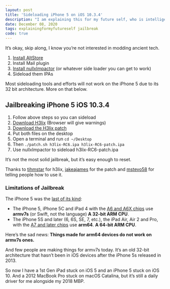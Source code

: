 ```yaml
---
layout: post
title: 'Sideloading iPhone 5 on iOS 10.3.4'
description: "I am explaining this for my future self, who is intelligent and interested, but has forgotten."
date: December 08, 2020
tags: explainingformyfutureself jailbreak
code: true
---
```


It’s okay, skip along, I know you’re not interested in modding ancient tech.

1. [Install AltStore](https://altstore.io/)
2. Install Mail plugin
3. [Install nullxImpactor](https://impactor.nullx.me/) (or whatever side loader you can get to work)
4. Sideload them IPAs

Most sideloading tools and efforts will not work on the iPhone 5 due to its 32 bit architecture. More on that below.

## Jailbreaking iPhone 5 iOS 10.3.4

1. Follow above steps so you can sideload
2. [Download H3lix](https://h3lix.tihmstar.net/) (Browser will give warnings)
3. [Download the H3lix patch](https://gist.github.com/jakeajames/b44d8db345769a7149e97f5e155b3d46)
4. Put both files on the desktop
5. Open a terminal and run `cd ~/Desktop`
6. Then `./patch.sh h3lix-RC6.ipa h3lix-RC6-patch.ipa`
7. Use nullxImpactor to sideload h3lix-RC6-patch.ipa

It’s not the most solid jailbreak, but it’s easy enough to reset.

Thanks to [tihmstar](https://twitter.com/tihmstar/status/1153615443921424386?s=20) for h3lix, [
jakeajames](https://gist.github.com/jakeajames/b44d8db345769a7149e97f5e155b3d46) for the patch and [mstevo58](https://gist.github.com/jakeajames/b44d8db345769a7149e97f5e155b3d46#gistcomment-3178411) for telling people how to use it.

### Limitations of Jailbreak

The iPhone 5 was the [last of its kind](https://docs.elementscompiler.com/Platforms/Cocoa/CpuArchitectures/#:~:text=arm64%20is%20the%20current%2064,iPhone%205C%20and%20iPad%204.):
- The iPhone 5, iPhone 5C and iPad 4 with the [A6 and A6X chips](https://en.wikipedia.org/wiki/Apple-designed_processors#Apple_A6) use **armv7s** (or Swift, not the language) **A 32-bit ARM CPU**.
- The iPhone 5S and later (6, 6S, SE, 7, etc.), the iPad Air, Air 2 and Pro, with the [A7 and later chips](https://en.wikipedia.org/wiki/Apple-designed_processors#Apple_A7) use **arm64**. **A 64-bit ARM CPU**.

Here’s the sad news: **Things made for arm64 devices do not work on armv7s ones.**

And few people are making things for armv7s today. It’s an old 32-bit architecture that hasn’t been in iOS devices after the iPhone 5s released in 2013.

So now I have a 1st Gen iPad stuck on iOS 5 and an iPhone 5 stuck on iOS 10. And a 2012 MacBook Pro stuck on macOS Catalina, but it’s still a daily driver for me alongside my 2018 MBP.